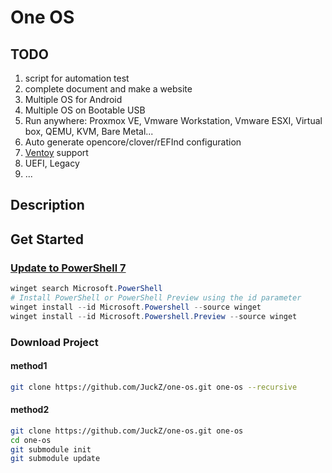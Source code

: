 # One OS

## TODO

1. script for automation test
2. complete document and make a website
3. Multiple OS for Android
4. Multiple OS on Bootable USB
5. Run anywhere: Proxmox VE, Vmware Workstation, Vmware ESXI, Virtual box, QEMU, KVM, Bare Metal...
6. Auto generate opencore/clover/rEFInd configuration
7. [Ventoy](https://www.ventoy.net) support
8. UEFI, Legacy
9. ...

## Description

## Get Started

### [Update to PowerShell 7](https://learn.microsoft.com/en-us/powershell/scripting/install/installing-powershell-on-windows?view=powershell-7.4&viewFallbackFrom=powershell-7&WT.mc_id=THOMASMAURER-blog-thmaure)

```powershell
winget search Microsoft.PowerShell
# Install PowerShell or PowerShell Preview using the id parameter
winget install --id Microsoft.Powershell --source winget
winget install --id Microsoft.Powershell.Preview --source winget
```

### Download Project

#### method1

```sh
git clone https://github.com/JuckZ/one-os.git one-os --recursive
```

#### method2

```sh
git clone https://github.com/JuckZ/one-os.git one-os
cd one-os
git submodule init
git submodule update
```